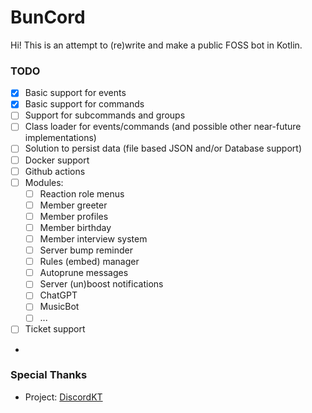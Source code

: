 # BunCord

Hi! This is an attempt to (re)write and make a public FOSS bot in Kotlin.

### TODO
- [x] Basic support for events
- [x] Basic support for commands
- [ ] Support for subcommands and groups
- [ ] Class loader for events/commands (and possible other near-future implementations)
- [ ] Solution to persist data (file based JSON and/or Database support)
- [ ] Docker support
- [ ] Github actions
- [ ] Modules:
  - [ ] Reaction role menus 
  - [ ] Member greeter
  - [ ] Member profiles
  - [ ] Member birthday
  - [ ] Member interview system
  - [ ] Server bump reminder
  - [ ] Rules (embed) manager
  - [ ] Autoprune messages
  - [ ] Server (un)boost notifications
  - [ ] ChatGPT
  - [ ] MusicBot
  - [ ] ...
- [ ] Ticket support
- 
### Special Thanks
- Project: [DiscordKT](https://github.com/DiscordKt/DiscordKt/tree/main)
